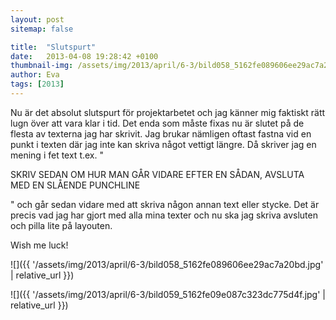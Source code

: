 ```yaml
---
layout: post
sitemap: false

title:  "Slutspurt"
date:   2013-04-08 19:28:42 +0100
thumbnail-img: /assets/img/2013/april/6-3/bild058_5162fe089606ee29ac7a20bd.jpg
author: Eva
tags: [2013]
---
```


Nu är det absolut slutspurt för projektarbetet och jag känner mig faktiskt rätt lugn över att vara klar i tid. Det enda som måste fixas nu är slutet på de flesta av texterna jag har skrivit. Jag brukar nämligen oftast fastna vid en punkt i texten där jag inte kan skriva något vettigt längre. Då skriver jag en mening i fet text t.ex. " 

SKRIV SEDAN OM HUR MAN GÅR VIDARE EFTER EN SÅDAN, AVSLUTA MED EN SLÅENDE PUNCHLINE

" och går sedan vidare med att skriva någon annan text eller stycke. Det är precis vad jag har gjort med alla mina texter och nu ska jag skriva avsluten och pilla lite på layouten. 

Wish me luck!

![]({{ '/assets/img/2013/april/6-3/bild058_5162fe089606ee29ac7a20bd.jpg'  | relative_url }})

![]({{ '/assets/img/2013/april/6-3/bild059_5162fe09e087c323dc775d4f.jpg'  | relative_url }})

